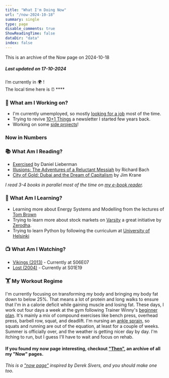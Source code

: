 ```yaml
---
title: "What I'm Doing Now"
url: "/now-2024-10-18"
summary: single
type: page
disable_comments: true
ShowReadingTime: false
dataDir: "data"
index: false
---
```


This is an archive of the Now page on 2024-10-18

##### Last updated on 17-10-2024

I’m currently in 🌍 **[](https://what3words.com/inferior.reserved.drives)**!  
The local time here is ⏰ ****  


### 🔨 What am I Working on?

- I'm currently umemployed, so mostly [looking for a job](/hire) most of the time. 
- Trying to revive [10+1 Things](https://newsletter.rishikeshs.com) a newsletter I started few years back.
- Working on some [side projects](/projects)!

### Now in Numbers




### 📚 What Am I Reading?

- [Exercised](https://geni.us/rs-exercised) by Daniel Lieberman
- [Illusions: The Adventures of a Reluctant Messiah](https://geni.us/rs-illusions) by Richard Bach
- [City of Gold: Dubai and the Dream of Capitalism](https://geni.us/rs-city-of-gold) by Jim Krane

*I read 3-4 books in parallel most of the time on [my e-book reader](https://geni.us/rsh-kindle-paperwhite).*

### 📝 What Am I Learning?
- Learning more about Energy Systems and Modelling from the lectures of [Tom Brown](https://nworbmot.org/teaching.html)
- Trying to learn more about stock markets on [Varsity](https://zerodha.com/varsity/) a great initiative by [Zerodha](https://zerodha.com/open-account?c=KSO559).
- Trying to learn Python by following the curriculum at [University of Helsinki](https://programming-24.mooc.fi/)


### 📺 What Am I Watching?
- [Vikings (2013)](https://www.serializd.com/show/Lost-4607) - Currently at S06E07
- [Lost (2004)](https://www.serializd.com/show/Lost-4607) - Currently at S01E19

### 🏋 My Workout Regime

I'm currently focusing on transforming my body and bringing my body fat down to below 25%. That means a lot of protein and long walks to ensure that I'm in a calorie deficit while gaining muscle and losing fat. These days, I work out four days a week at the gym following Trainer Winny's [beginner plan](https://www.youtube.com/watch?v=U9ENCvFf9yQ). It's mainly a mix of compound exercises like bench press, overhead press, barbell row, squat, and deadlift. I'm nursing an [ankle sprain](/journal/ankle-sprain/), so squats and running are out of the equation, at least for a couple of weeks. Summer is officially over, and the weather is getting nicer day by day. I'm itching to run, but I guess I'll have to wait and focus on rehab.


#### If you found my now page interesting, checkout ["Then"](/then), an archive of all my "Now" pages.


###### This is a ["now page"](https://nownownow.com/) inspired by Derek Sivers, and you should make one too.
